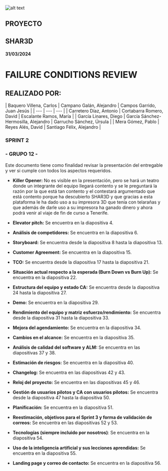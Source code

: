 ![alt text](/img/logo.png)

## **PROYECTO**

## **SHAR3D**

#### 31/03/2024

# **FAILURE CONDITIONS REVIEW**


## **REALIZADO POR:**
<div class="markdown-table">
| Baquero Villena, Carlos | Campano Galán, Alejandro | Campos Garrido, Juan Jesús |
| --- | --- | --- |
| Carretero Díaz, Antonio | Cortabarra Romero, David | Escalante Ramos, María |
| García Linares, Diego | García Sánchez-Hermosilla, Alejandro | Garrucho Sánchez, Úrsula |
| Mera Gómez, Pablo | Reyes Alés, David | Santiago Félix, Alejandro |
</div>

### **SPRINT 2**

### **- GRUPO 12 -**

Este documento tiene como finalidad revisar la presentación del entregable y ver si cumple con todos los aspectos requeridos.


- **Killer Opener:** No es visible en la presentación, pero se hará un teatro donde un integrante del equipo llegará contento y se le preguntará la razón por la que está tan contento y el contestará argumentado que está contento porque ha descubierto SHAR3D y que gracias a esta plataforma le ha dado uso a su impresora 3D que tenía con telarañas y que además de darle uso a su impresora ha ganado dinero y ahora podrá venir al viaje de fin de curso a Tenerife. 

- **Elevator pitch:** Se encuentra en la diapositiva 4.

- **Análisis de competidores:** Se encuentra en la diapositiva 6.

- **Storyboard:** Se encuentra desde la diapositiva 8 hasta la diapositiva 13.

- **Customer Agreement:** Se encuentra en la diapositiva 15.

- **TCO:** Se encuentra desde la diapositiva 17 hasta la diapositiva 21.

- **Situación actual respecto a la esperada (Burn Down vs Burn Up):** Se encuentra en la diapositiva 22.

- **Estructura del equipo y estado CA:** Se encuentra desde la diapositiva 24 hasta la diapositiva 27.

- **Demo:** Se encuentra en la diapositiva 29.

- **Rendimiento del equipo y matriz esfuerzo/rendimiento:** Se encuentra desde la diapositiva 31 hasta la diapositiva 33.

- **Mejora del agendamiento:** Se encuentra en la diapositiva 34.

- **Cambios en el alcance:** Se encuentra en la diapositiva 35.

- **Análisis de calidad del software y ALM:** Se encuentra en las diapositivas 37 y 38.

- **Estimación de riesgos:** Se encuentra en la diapositiva 40.

- **Changelog:** Se encuentra en las diapositivas 42 y 43.

- **Reloj del proyecto:** Se encuentra en las diapositivas 45 y 46.

- **Gestión de usuarios pilotos y CA con usuarios pilotos:** Se encuentra desde la diapositiva 47 hasta la diapositiva 50.

- **Planificación:** Se encuentra en la diapositiva 51.

- **Reestimación, objetivos para el Sprint 3 y forma de validación de correos:** Se encuentra en las diapositivas 52 y 53.

- **Tecnologías (siempre incluido por nosotros)**: Se encuentra en la diapositiva 54.

- **Uso de la inteligencia artificial y sus lecciones aprendidas:** Se encuentra en la diapositiva 55.

- **Landing page y correo de contacto:** Se encuentra en la diapositiva 56.
